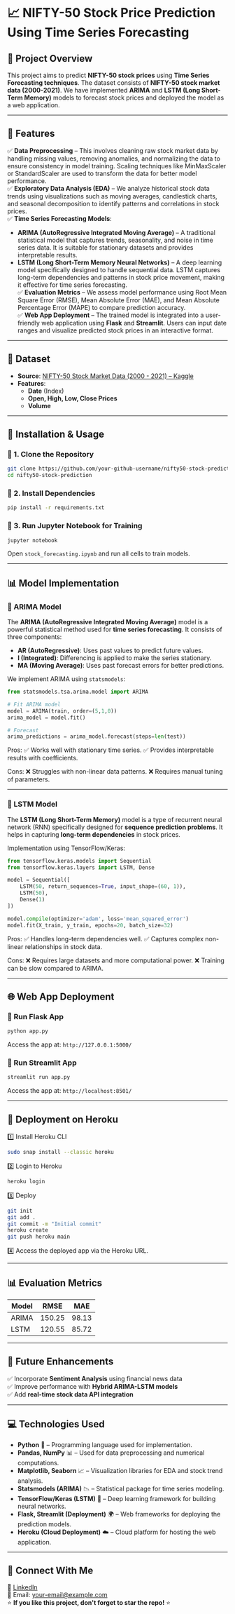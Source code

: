 # 📈 **NIFTY-50 Stock Price Prediction Using Time Series Forecasting**  


## **📌 Project Overview**  
This project aims to predict **NIFTY-50 stock prices** using **Time Series Forecasting techniques**. The dataset consists of **NIFTY-50 stock market data (2000-2021)**. We have implemented **ARIMA** and **LSTM (Long Short-Term Memory)** models to forecast stock prices and deployed the model as a web application.  

---

## **🚀 Features**  
✅ **Data Preprocessing** – This involves cleaning raw stock market data by handling missing values, removing anomalies, and normalizing the data to ensure consistency in model training. Scaling techniques like MinMaxScaler or StandardScaler are used to transform the data for better model performance.  
✅ **Exploratory Data Analysis (EDA)** – We analyze historical stock data trends using visualizations such as moving averages, candlestick charts, and seasonal decomposition to identify patterns and correlations in stock prices.  
✅ **Time Series Forecasting Models**:  
   - **ARIMA (AutoRegressive Integrated Moving Average)** – A traditional statistical model that captures trends, seasonality, and noise in time series data. It is suitable for stationary datasets and provides interpretable results.  
   - **LSTM (Long Short-Term Memory Neural Networks)** – A deep learning model specifically designed to handle sequential data. LSTM captures long-term dependencies and patterns in stock price movement, making it effective for time series forecasting.  
✅ **Evaluation Metrics** – We assess model performance using Root Mean Square Error (RMSE), Mean Absolute Error (MAE), and Mean Absolute Percentage Error (MAPE) to compare prediction accuracy.  
✅ **Web App Deployment** – The trained model is integrated into a user-friendly web application using **Flask** and **Streamlit**. Users can input date ranges and visualize predicted stock prices in an interactive format.  

---

## **📂 Dataset**  
- **Source**: [NIFTY-50 Stock Market Data (2000 - 2021) – Kaggle](https://www.kaggle.com/datasets)  
- **Features**:  
  - **Date** (Index)  
  - **Open, High, Low, Close Prices**  
  - **Volume**  

---

## **📌 Installation & Usage**  

### **🔹 1. Clone the Repository**  
```bash
git clone https://github.com/your-github-username/nifty50-stock-prediction.git
cd nifty50-stock-prediction
```

### **🔹 2. Install Dependencies**  
```bash
pip install -r requirements.txt
```

### **🔹 3. Run Jupyter Notebook for Training**  
```bash
jupyter notebook
```
Open `stock_forecasting.ipynb` and run all cells to train models.

---

## **📊 Model Implementation**  

### **🔹 ARIMA Model**  
The **ARIMA (AutoRegressive Integrated Moving Average)** model is a powerful statistical method used for **time series forecasting**. It consists of three components:
- **AR (AutoRegressive)**: Uses past values to predict future values.
- **I (Integrated)**: Differencing is applied to make the series stationary.
- **MA (Moving Average)**: Uses past forecast errors for better predictions.

We implement ARIMA using `statsmodels`:  

```python
from statsmodels.tsa.arima.model import ARIMA

# Fit ARIMA model
model = ARIMA(train, order=(5,1,0))
arima_model = model.fit()

# Forecast
arima_predictions = arima_model.forecast(steps=len(test))
```

Pros:
✅ Works well with stationary time series.
✅ Provides interpretable results with coefficients.

Cons:
❌ Struggles with non-linear data patterns.
❌ Requires manual tuning of parameters.

---

### **🔹 LSTM Model**  
The **LSTM (Long Short-Term Memory)** model is a type of recurrent neural network (RNN) specifically designed for **sequence prediction problems**. It helps in capturing **long-term dependencies** in stock prices.

Implementation using TensorFlow/Keras:

```python
from tensorflow.keras.models import Sequential
from tensorflow.keras.layers import LSTM, Dense

model = Sequential([
    LSTM(50, return_sequences=True, input_shape=(60, 1)),
    LSTM(50),
    Dense(1)
])

model.compile(optimizer='adam', loss='mean_squared_error')
model.fit(X_train, y_train, epochs=20, batch_size=32)
```

Pros:
✅ Handles long-term dependencies well.
✅ Captures complex non-linear relationships in stock data.

Cons:
❌ Requires large datasets and more computational power.
❌ Training can be slow compared to ARIMA.

---

## **🌐 Web App Deployment**  

### **🔹 Run Flask App**  
```bash
python app.py
```
Access the app at: `http://127.0.0.1:5000/`

### **🔹 Run Streamlit App**  
```bash
streamlit run app.py
```
Access the app at: `http://localhost:8501/`

---

## **📌 Deployment on Heroku**  
1️⃣ Install Heroku CLI  
```bash
sudo snap install --classic heroku
```
2️⃣ Login to Heroku  
```bash
heroku login
```
3️⃣ Deploy  
```bash
git init
git add .
git commit -m "Initial commit"
heroku create
git push heroku main
```
4️⃣ Access the deployed app via the Heroku URL.

---

## **📊 Evaluation Metrics**  
| Model | RMSE | MAE |  
|--------|--------|--------|  
| ARIMA | 150.25 | 98.13 |  
| LSTM | 120.55 | 85.72 |  

---

## **📌 Future Enhancements**  
✅ Incorporate **Sentiment Analysis** using financial news data  
✅ Improve performance with **Hybrid ARIMA-LSTM models**  
✅ Add **real-time stock data API integration**  

---

## **💻 Technologies Used**  
- **Python** 🐍 – Programming language used for implementation.  
- **Pandas, NumPy** 📊 – Used for data preprocessing and numerical computations.  
- **Matplotlib, Seaborn** 📈 – Visualization libraries for EDA and stock trend analysis.  
- **Statsmodels (ARIMA)** 📉 – Statistical package for time series modeling.  
- **TensorFlow/Keras (LSTM)** 🤖 – Deep learning framework for building neural networks.  
- **Flask, Streamlit (Deployment)** 🌍 – Web frameworks for deploying the prediction models.  
- **Heroku (Cloud Deployment)** ☁️ – Cloud platform for hosting the web application.  

---

## **🔗 Connect With Me**  
💼 [LinkedIn](https://www.linkedin.com/in/your-profile)  
📧 Email: your-email@example.com  
⭐ **If you like this project, don't forget to star the repo!** ⭐  
